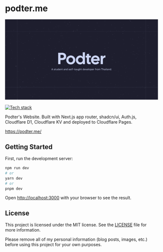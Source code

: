 # podter.me

![Podter](public/og.png)

[![Tech stack](https://skillicons.dev/icons?i=nextjs,react,ts,tailwind,sqlite,cloudflare)](https://skillicons.dev)

Podter's Website. Built with Next.js app router, shadcn/ui, Auth.js, Cloudflare D1, Cloudflare KV and deployed to Cloudflare Pages.

https://podter.me/

## Getting Started

First, run the development server:

```bash
npm run dev
# or
yarn dev
# or
pnpm dev
```

Open [http://localhost:3000](http://localhost:3000) with your browser to see the result.

## License

This project is licensed under the MIT license. See the [LICENSE](LICENSE) file for more information.

Please remove all of my personal information (blog posts, images, etc.) before using this project for your own purposes.
